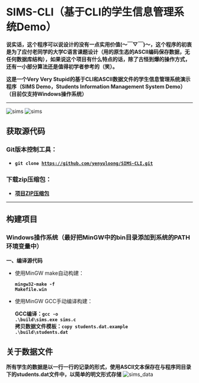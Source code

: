 # SIMS-CLI（基于CLI的学生信息管理系统Demo）

**说实话，这个程序可以说设计的没有一点实用价值(～￣▽￣)～，这个程序的初衷是为了应付老同学的大学C语言课题设计（用的原生态的ASCII编码保存数据，无任何数据库结构），如果说这个项目有什么特点的话，除了古怪到爆的操作方式，还有一小部分算法还是值得初学者参考的（笑）。**

**这是一个Very Very Stupid的基于CLI和ASCII数据文件的学生信息管理系统演示程序（SIMS Demo，Students Information Management System Demo）（目前仅支持Windows操作系统）**

---
![sims](https://github.com/yenyuloong/SIMS-CLI/raw/master/screenshots/sims.png)
![sims](https://github.com/yenyuloong/SIMS-CLI/raw/master/screenshots/help.png)
## 获取源代码
### Git版本控制工具：
* **<code>git clone https://github.com/yenyuloong/SIMS-CLI.git</code>**

### 下载zip压缩包：
* **<a href="https://github.com/yenyuloong/SIMS-CLI/archive/master.zip">项目ZIP压缩包</a>**

---

## 构建项目
### Windows操作系统（最好把MinGW中的bin目录添加到系统的PATH环境变量中）
**一、编译源代码**
* 使用MinGW make自动构建：
  **<p><code>mingw32-make -f Makefile.win</code></p>**
* 使用MinGW GCC手动编译构建：
  **<p>GCC编译：<code>gcc -o .\build\sims.exe sims.c</code><br/>**
  **拷贝数据文件模板：<code>copy students.dat.example .\build\students.dat</code></p>**

## 关于数据文件
**所有学生的数据是以一行一行的记录的形式，使用ASCII文本保存在与程序同目录下的students.dat文件中，以简单的明文形式存储**
![sims_data](https://github.com/yenyuloong/SIMS-CLI/raw/master/screenshots/students_data.png)

